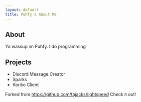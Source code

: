 ```yaml
---
layout: default
title: Puhfy's About Me
---
```


## About
Yo wassup im Puhfy. I do programming

## Projects
- Discord Message Creator
- Sparks
- Koriko Client

Forked from https://github.com/tajacks/lightspeed Check it out!
